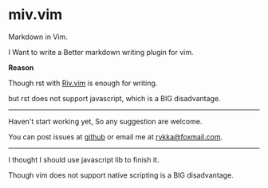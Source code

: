 # miv.vim

Markdown in Vim.


I Want to write a Better markdown writing plugin for vim.

**Reason**

Though rst with [Riv.vim](https://github.com/Rykka/riv.vim) is enough for writing.

but rst does not support javascript, which is a BIG disadvantage.

----

Haven't start working yet, So any suggestion are welcome.

You can post issues at [github](https://github.com/Rykka/miv.vim) or email me at rykka@foxmail.com.


----

I thought I should use javascript lib to finish it.

Though vim does not support native scripting is a BIG disadvantage.

